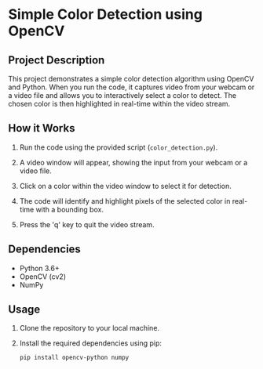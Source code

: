 # Simple Color Detection using OpenCV

## Project Description

This project demonstrates a simple color detection algorithm using OpenCV and Python. When you run the code, it captures video from your webcam or a video file and allows you to interactively select a color to detect. The chosen color is then highlighted in real-time within the video stream.

## How it Works

1. Run the code using the provided script (`color_detection.py`).

2. A video window will appear, showing the input from your webcam or a video file.

3. Click on a color within the video window to select it for detection.

4. The code will identify and highlight pixels of the selected color in real-time with a bounding box.

5. Press the 'q' key to quit the video stream.

## Dependencies

- Python 3.6+
- OpenCV (cv2)
- NumPy

## Usage

1. Clone the repository to your local machine.

2. Install the required dependencies using pip:

   ```bash
   pip install opencv-python numpy
